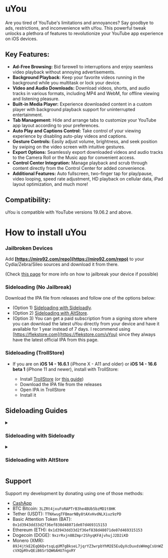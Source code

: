 # uYou
Are you tired of YouTube's limitations and annoyances? Say goodbye to ads, restrictions, and inconvenience with uYou. This powerful tweak unlocks a plethora of features to revolutionize your YouTube app experience on iOS devices.

## Key Features:
- **Ad-Free Browsing:** Bid farewell to interruptions and enjoy seamless video playback without annoying advertisements.
- **Background Playback:** Keep your favorite videos running in the background while you multitask or lock your device.
- **Video and Audio Downloads:** Download videos, shorts, and audio tracks in various formats, including MP4 and WebM, for offline viewing and listening pleasure.
- **Built-in Media Player:** Experience downloaded content in a custom player with background playback support for uninterrupted entertainment.
- **Tab Management:** Hide and arrange tabs to customize your YouTube app layout according to your preferences.
- **Auto Play and Captions Control:** Take control of your viewing experience by disabling auto-play videos and captions.
- **Gesture Controls:** Easily adjust volume, brightness, and seek position by swiping on the video screen with intuitive gestures.
- **Export Options:** Seamlessly export downloaded videos and audio tracks to the Camera Roll or the Music app for convenient access.
- **Control Center Integration:** Manage playback and scrub through content directly from the Control Center for added convenience.
- **Additional Features:** Auto fullscreen, two-finger tap for play/pause, video looping, speed rate adjustment, HD playback on cellular data, iPad layout optimization, and much more!

## Compatibility:
uYou is compatible with YouTube versions 19.06.2 and above.


# How to install uYou

### Jailbroken Devices

Add __[https://miro92.com/repo](https://miro92.com/repo)__ to your Cydia/Zebra/Sileo sources and download it from there. 

(Check [this page](https://appledb.dev/device-selection/) for more info on how to jailbreak your device if possible)

### Sideloading (No Jailbreak)
Download the IPA file from releases and follow one of the options below:
* (Option 1) [Sideloading with Sideloadly](#sideloading-with-sideloadly).
* (Option 2) [Sideloading with AltStore](#sideloading-with-altstore).
* (Option 3) You can get a paid subscription from a signing store where you can download the latest uYou directly from your device and have it available for 1 year instead of 7 days. I recommend using [https://flekstore.com](https://flekstore.com/uYou) since they always have the latest official IPA from this page.


### Sideloading (TrollStore)
* If you are on <b>iOS 14 - 16.6.1</b> (iPhone X - A11 and older) or <b>iOS 14 - 16.6 beta 1</b> (iPhone 11 and newer), install with TrollStore:

    * Install [TrollStore](https://github.com/opa334/TrollStore) (or [this guide](https://ios.cfw.guide/installing-trollstore/))
    * Download the IPA file from the releases
    * Open IPA in TrollStore
    * Install it

## Sideloading Guides

<details>
<summary><h3>Sideloading with Sideloadly</h3></summary>

### Requirements

1. A computer running macOS or Windows
2. Internet connection
3. Apple ID (email & password)
4. If you are on iOS 16, you may need to enable Developer Mode. (Settings > Privacy & Security > Developer Mode)

### Sideloadly

* The latest version of [Sideloadly](https://sideloadly.io/)
* Plug your iOS device into your computer
* Make sure your computer is trusted and allowed to view the contents of your device
* Drag and drop the uYou .ipa file into Sideloadly
* Enter your Apple ID
* Enter your password
* uYou app will now install on your iOS device.
</details>

<details>
<summary><h3>Sideloading with AltStore</h3></summary>

### Requirements

1. A computer running macOS or Windows
2. Internet connection
3. Apple ID (email & password)
4. If you are on iOS 16, you may need to enable Developer Mode. (Settings > Privacy & Security > Developer Mode)

### AltStore

* Download and install AltServer from [here](https://altstore.io).

* Right-click on the AltServer icon with your phone connected and choose "Install Altstore", then the name of your phone. When prompted sign in with your Apple ID. Two-factor Authentication is supported, but app-specific passwords are not.

* Option 1
    * Copy the link below then open it in Safari.
    * `altstore://install?url=https://github.com/MiRO92/uYou-for-YouTube/releases/download/3.0.3/YouTube_19.06.2_uYou_3.0.3.ipa`
* Option 2
    * Download the IPA/ZIP file from the link above.
    * Copy the IPA file to your device, using iCloud Drive, Airdrop, or any other method.
    * Open AltStore and navigate to the "My Apps" tab.
    * Choose the plus sign button located in the top right corner and open the IPA file.
    * When prompted sign in with your Apple ID. Two-factor Authentication is supported, but app-specific passwords are not.
</details>


## Support
Support my development by donating using one of those methods:
* [CashApp](https://cash.app/$MiRO92M)
* BTC Bitcoin: `3LZRt4jxuFoRAPTrB3he4BUb5bzMD1t8HK`
* Tether (USDT): `TTNXwugTFBmarNBy8tAXvHvdNLXiuz9zPD`
* Basic Attention Token (BAT): `0x1d3943dd33d2f36ef838d48071de07d469315153`
* Ethereum (ETH): `0x1d3943dd33d2f36ef838d48071de07d469315153`
* Dogecoin (DOGE): `9xzrRxjn8BZmpr2ShyqKFAjvhujJ2D2iKD`
* Monero (XMR): `89J4jtkE2EqQ6QvtsqLqUM7gBkseL7jqrYZ3wrpbYhM2E5EuQyXcDuxdsWHmgCsUnWZcVXQpRhvQEiB6SrSQW6AHU7ngxRY`
